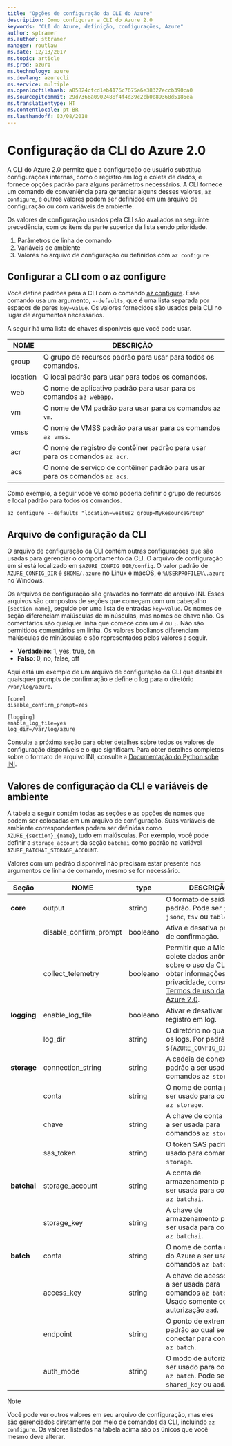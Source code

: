 ```yaml
---
title: "Opções de configuração da CLI do Azure"
description: Como configurar a CLI do Azure 2.0
keywords: "CLI do Azure, definição, configurações, Azure"
author: sptramer
ms.author: sttramer
manager: routlaw
ms.date: 12/13/2017
ms.topic: article
ms.prod: azure
ms.technology: azure
ms.devlang: azurecli
ms.service: multiple
ms.openlocfilehash: a85824cfcd1eb4176c7675a6e38327eccb390ca0
ms.sourcegitcommit: 29d7366a0902488f4f4d39c2cb0e89368d5186ea
ms.translationtype: HT
ms.contentlocale: pt-BR
ms.lasthandoff: 03/08/2018
---
```

# <a name="azure-cli-20-configuration"></a>Configuração da CLI do Azure 2.0

A CLI do Azure 2.0 permite que a configuração de usuário substitua configurações internas, como o registro em log e coleta de dados, e fornece opções padrão para alguns parâmetros necessários. A CLI fornece um comando de conveniência para gerenciar alguns desses valores, `az configure`, e outros valores podem ser definidos em um arquivo de configuração ou com variáveis de ambiente.

Os valores de configuração usados pela CLI são avaliados na seguinte precedência, com os itens da parte superior da lista sendo prioridade.

1. Parâmetros de linha de comando
2. Variáveis de ambiente
3. Valores no arquivo de configuração ou definidos com `az configure`

## <a name="cli-configuration-with-az-configure"></a>Configurar a CLI com o az configure

Você define padrões para a CLI com o comando [az configure](/cli/azure/reference-index#az_configure).
Esse comando usa um argumento, `--defaults`, que é uma lista separada por espaços de pares `key=value`. Os valores fornecidos são usados pela CLI no lugar de argumentos necessários.

A seguir há uma lista de chaves disponíveis que você pode usar.

| NOME | DESCRIÇÃO |
|------|-------------|
| group | O grupo de recursos padrão para usar para todos os comandos. |
| location | O local padrão para usar para todos os comandos. |
| web | O nome de aplicativo padrão para usar para os comandos `az webapp`. |
| vm | O nome de VM padrão para usar para os comandos `az vm`. |
| vmss | O nome de VMSS padrão para usar para os comandos `az vmss`. |
| acr | O nome de registro de contêiner padrão para usar para os comandos `az acr`. |
| acs | O nome de serviço de contêiner padrão para usar para os comandos `az acs`. |

Como exemplo, a seguir você vê como poderia definir o grupo de recursos e local padrão para todos os comandos.

```azurecli
az configure --defaults "location=westus2 group=MyResourceGroup"
```

## <a name="cli-configuration-file"></a>Arquivo de configuração da CLI

O arquivo de configuração da CLI contém outras configurações que são usadas para gerenciar o comportamento da CLI. O arquivo de configuração em si está localizado em `$AZURE_CONFIG_DIR/config`. O valor padrão de `AZURE_CONFIG_DIR` é `$HOME/.azure` no Linux e macOS, e `%USERPROFILE%\.azure` no Windows.

Os arquivos de configuração são gravados no formato de arquivo INI. Esses arquivos são compostos de seções que começam com um cabeçalho `[section-name]`, seguido por uma lista de entradas `key=value`. Os nomes de seção diferenciam maiúsculas de minúsculas, mas nomes de chave não.
Os comentários são qualquer linha que comece com um `#` ou `;`. Não são permitidos comentários em linha. Os valores boolianos diferenciam maiúsculas de minúsculas e são representados pelos valores a seguir.

* __Verdadeiro__: 1, yes, true, on
* __Falso__: 0, no, false, off

Aqui está um exemplo de um arquivo de configuração da CLI que desabilita quaisquer prompts de confirmação e define o log para o diretório `/var/log/azure`.

```
[core]
disable_confirm_prompt=Yes

[logging]
enable_log_file=yes
log_dir=/var/log/azure
```

Consulte a próxima seção para obter detalhes sobre todos os valores de configuração disponíveis e o que significam. Para obter detalhes completos sobre o formato de arquivo INI, consulte a [Documentação do Python sobe INI](https://docs.python.org/3/library/configparser.html#supported-ini-file-structure).

## <a name="cli-configuration-values-and-environment-variables"></a>Valores de configuração da CLI e variáveis de ambiente

A tabela a seguir contém todas as seções e as opções de nomes que podem ser colocadas em um arquivo de configuração. Suas variáveis de ambiente correspondentes podem ser definidas como `AZURE_{section}_{name}`, tudo em maiúsculas. Por exemplo, você pode definir a `storage_account` da seção `batchai` como padrão na variável `AZURE_BATCHAI_STORAGE_ACCOUNT`.

Valores com um padrão disponível não precisam estar presente nos argumentos de linha de comando, mesmo se for necessário.

| Seção | NOME      | type | DESCRIÇÃO|
|---------|-----------|------|------------|
| __core__ | output | string | O formato de saída padrão. Pode ser `json`, `jsonc`, `tsv` ou `table`. |
| | disable\_confirm\_prompt | booleano | Ativa e desativa prompts de confirmação. |
| | collect\_telemetry | booleano | Permitir que a Microsoft colete dados anônimos sobre o uso da CLI. Para obter informações de privacidade, consulte os [Termos de uso da CLI do Azure 2.0](http://aka.ms/AzureCliLegal). |
| __logging__ | enable\_log\_file | booleano | Ativar e desativar o registro em log. |
| | log\_dir | string | O diretório no qual gravar os logs. Por padrão, é `${AZURE_CONFIG_DIR}/logs`. |
| __storage__ | connection\_string | string | A cadeia de conexão padrão a ser usada para comandos `az storage`. |
| | conta | string | O nome de conta padrão a ser usado para comandos `az storage`. |
| | chave | string | A chave de conta padrão a ser usada para comandos `az storage`. |
| | sas\_token | string | O token SAS padrão a ser usado para comandos `az storage`. |
| __batchai__ | storage\_account | string | A conta de armazenamento padrão a ser usada para comandos `az batchai`. |
| | storage\_key | string | A chave de armazenamento padrão a ser usada para comandos `az batchai`. |
| __batch__ | conta | string | O nome de conta do Lote do Azure a ser usado para comandos `az batch`. |
| | access\_key | string | A chave de acesso padrão a ser usada para comandos `az batch`. Usado somente com autorização `aad`. |
| | endpoint | string | O ponto de extremidade padrão ao qual se conectar para comandos `az batch`. |
| | auth\_mode | string | O modo de autorização a ser usado para comandos `az batch`. Pode ser `shared_key` ou `aad`. |

> [!NOTE]
> Você pode ver outros valores em seu arquivo de configuração, mas eles são gerenciados diretamente por meio de comandos da CLI, incluindo `az configure`. Os valores listados na tabela acima são os únicos que você mesmo deve alterar.
